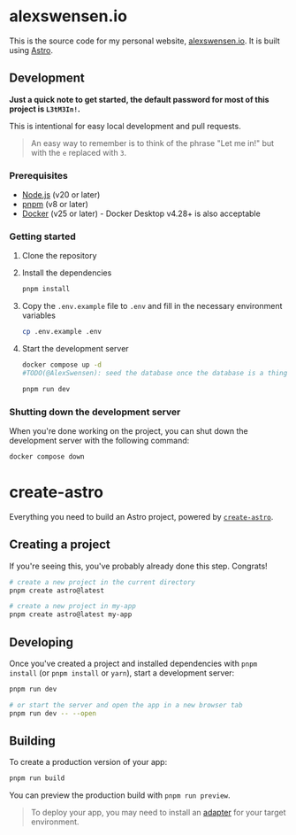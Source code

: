 # alexswensen.io

This is the source code for my personal website, [alexswensen.io](https://alexswensen.io). It is built using [Astro](https://astro.build/).

## Development

**Just a quick note to get started, the default password for most of this project is `L3tM3In!`.**

This is intentional for easy local development and pull requests.
> An easy way to remember is to think of the phrase "Let me in!" but with the `e` replaced with `3`.

### Prerequisites

- [Node.js](https://nodejs.org/en/) (v20 or later)
- [pnpm](https://pnpm.io/) (v8 or later)
- [Docker](https://www.docker.com/) (v25 or later) - Docker Desktop v4.28+ is also acceptable

### Getting started

1. Clone the repository
1. Install the dependencies

    ```bash
    pnpm install
    ```

1. Copy the `.env.example` file to `.env` and fill in the necessary environment variables

    ```bash
    cp .env.example .env
    ```

1. Start the development server
    ```bash
    docker compose up -d
    #TODO(@AlexSwensen): seed the database once the database is a thing...
    
    pnpm run dev
    ```

### Shutting down the development server

When you're done working on the project,
you can shut down the development server with the following command:

```bash
docker compose down
```


# create-astro

Everything you need to build an Astro project, powered by [`create-astro`](https://astro.build/).

## Creating a project

If you're seeing this, you've probably already done this step. Congrats!

```bash
# create a new project in the current directory
pnpm create astro@latest

# create a new project in my-app
pnpm create astro@latest my-app
```

## Developing

Once you've created a project and installed dependencies with `pnpm install` (or `pnpm install` or `yarn`), start a development server:

```bash
pnpm run dev

# or start the server and open the app in a new browser tab
pnpm run dev -- --open
```

## Building

To create a production version of your app:

```bash
pnpm run build
```

You can preview the production build with `pnpm run preview`.

> To deploy your app, you may need to install an [adapter](https://docs.astro.build/en/guides/deploy/) for your target environment.
